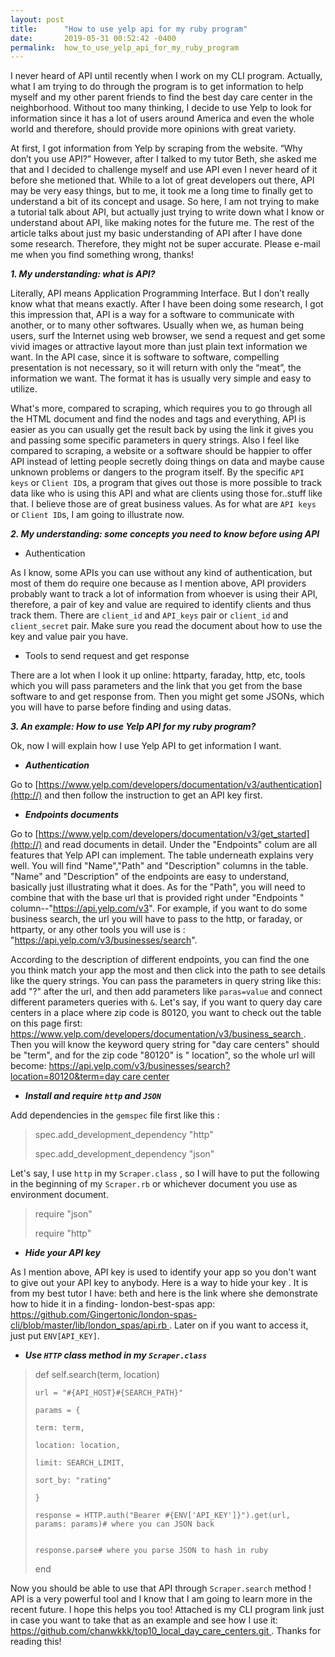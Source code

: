 ```yaml
---
layout: post
title:      "How to use yelp api for my ruby program"
date:       2019-05-31 00:52:42 -0400
permalink:  how_to_use_yelp_api_for_my_ruby_program
---
```




I never heard of API until recently when I work on my CLI program. Actually, what I am trying to do through the program is to get information to help myself and my other parent friends to find the best day care center in the neighborhood. Without too many thinking, I decide to use Yelp to look for information since it has a lot of users around America and even the whole world and therefore, should provide more opinions with great variety.

At first, I got information from Yelp by scraping from the website. “Why don’t you use API?” However, after I talked to my tutor Beth, she asked me that and I decided to challenge myself and use API even I never heard of it before she metioned that. While to a lot of great developers out there, API may be very easy things, but to me, it took me a long time to finally get to understand a bit of its concept and usage. So here, I am not trying to make a tutorial talk about API, but actually just trying to write down what I know or understand about API, like making notes for the future me. The rest of the article talks about just my basic understanding of API after I have done some research. Therefore, they might not be super accurate. Please e-mail me when you find something wrong, thanks!

***1.  My understanding: what is API?***

Literally, API means Application Programming Interface. But I don’t really know what that means exactly. After I have been doing some research, I got this impression that, API is a way for a software to communicate with another, or to many other softwares. Usually when we, as human being users, surf the Internet using web browser, we send a request and get some vivid images or attractive layout more than just plain text information we want. In the API case, since it is software to software, compelling presentation is not necessary, so it will return with only the “meat”, the information we want. The format it has is usually very simple and easy to utilize.

What's more, compared to scraping, which requires you to go through all the HTML document and find the nodes and tags and everything, API is easier as you can usually get the result back by using the link it gives you and passing some specific parameters in query strings. Also I feel like compared to scraping, a website or a software should be happier to offer API instead of letting  people secretly doing things on data and maybe cause unknown problems or dangers to the program itself. By the specific `API keys` or `Client ID`s, a program that gives out those is more possible to track data like who is using this API and what are clients using those for..stuff like that. I believe those are of great business values. As for what are `API keys` or `Client ID`s, I am going to illustrate now. 

***2.   My understanding: some concepts you need to know before using API***
* Authentication

As I know, some APIs you can use without any kind of authentication, but most of them do require one because as I mention  above, API providers probably want to track a lot of information from whoever is using their API, therefore, a pair of key and value are required to identify clients and thus track them. There are `client_id` and `API_keys` pair or `client_id` and `client_secret` pair. Make sure you read the document about how to use the key and value pair you have. 
 
* Tools to send request and get response

There are a lot when I look it up online: httparty, faraday, http, etc, tools which  you will pass parameters and the link that you get from the base software to and get response from. Then you might get some JSONs, which you will have to parse before finding and using datas. 

***3. An example: How to use Yelp API for my ruby program?***

Ok, now I will explain how I use Yelp API to get information I want. 

* ***Authentication***

Go to [https://www.yelp.com/developers/documentation/v3/authentication](http://) and then follow the instruction to get  an API key first. 

* ***Endpoints documents***

Go to [https://www.yelp.com/developers/documentation/v3/get_started](http://) and read documents in detail. Under the "Endpoints" colum are all features that Yelp API can implement. The table underneath explains very well. You will find "Name","Path" and "Description" columns in the table. "Name" and "Description" of the endpoints are easy to understand, basically just illustrating what it does. As for the "Path", you will need to combine that with the base url that is provided right under "Endpoints " column--"https://api.yelp.com/v3". For example, if you want to do some business search, the url you will have to pass to the http, or faraday, or httparty, or any other tools you will use  is : "https://api.yelp.com/v3/businesses/search". 

According to the description of different endpoints, you can find the one you think match your app the most and then click into the path to see details like the query strings. You can pass the parameters in query string like this: add "?" after the url, and then add parameters like `paras=value` and connect different parameters queries with `&`. Let's say, if you want to query day care centers in a place where zip code is 80120, you want to check out the table on this page first: [https://www.yelp.com/developers/documentation/v3/business_search ](http://). Then you will know the keyword query string for "day care centers" should be "term", and for the zip code "80120" is " location", so the whole url will become: [https://api.yelp.com/v3/businesses/search?location=80120&term=day care center](http://)

* ***Install and require `http` and `JSON`***

Add dependencies in the `gemspec` file first like this : 

> spec.add_development_dependency "http"
> 
> spec.add_development_dependency "json"

Let's say, I use `http` in my `Scraper.class` , so I will have to put the following in the beginning of my `Scraper.rb` or whichever document you use as environment document. 

> require "json"
> 
> require "http"
> 


* ***Hide your API key***

As I mention above, API key is used to identify your app so you don't want to give out your API key to anybody. Here is a way to hide your key . It is from my best tutor I have: beth and here is the link where she demonstrate how to hide it in a finding- london-best-spas app: [https://github.com/Gingertonic/london-spas-cli/blob/master/lib/london_spas/api.rb ](http://). Later on if you want to access it, just put `ENV[API_KEY]`.



* ***Use `HTTP` class method in my `Scraper.class`***


> def self.search(term, location)
> 
>     url = "#{API_HOST}#{SEARCH_PATH}"
>     
>     params = {
>     
>     term: term,
>     
>     location: location,
>     
>     limit: SEARCH_LIMIT,
>     
>     sort_by: "rating"
> 
>     }
> 
>     response = HTTP.auth("Bearer #{ENV['API_KEY']}").get(url, params: params)# where you can JSON back
>     
>     
>     response.parse# where you parse JSON to hash in ruby
>     
>   end
>   

Now you should be able to use that API through `Scraper.search` method ! API is a very powerful tool and I know that I am going to learn more in the recent future. I hope this helps you too! Attached is my CLI program link just in case you want to take that as an example and see how I use it: [https://github.com/chanwkkk/top10_local_day_care_centers.git
](http://). Thanks for reading this!













